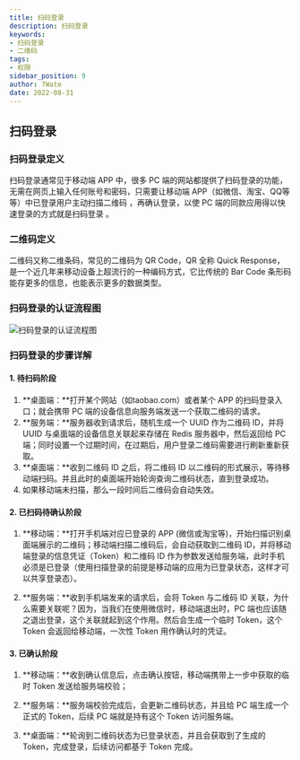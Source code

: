 ```yaml
---
title: 扫码登录
description: 扫码登录
keywords:
- 扫码登录
- 二维码
tags:
- 权限
sidebar_position: 9
author: 7Wate
date: 2022-08-31
---
```

## 扫码登录

### 扫码登录定义

扫码登录通常见于移动端 APP 中，很多 PC 端的网站都提供了扫码登录的功能，无需在网页上输入任何账号和密码，只需要让移动端 APP（如微信、淘宝、QQ等等）中已登录用户主动扫描二维码 ，再确认登录，以使 PC 端的同款应用得以快速登录的方式就是扫码登录 。

### 二维码定义

二维码又称二维条码，常见的二维码为 QR Code，QR 全称 Quick Response，是一个近几年来移动设备上超流行的一种编码方式，它比传统的 Bar Code 条形码能存更多的信息，也能表示更多的数据类型。

### 扫码登录的认证流程图

![扫码登录的认证流程图](https://static.7wate.com/img/2022/08/30/3a298ee5cc11d.png)

### 扫码登录的步骤详解

#### 1. 待扫码阶段

1. **桌面端：**打开某个网站（如taobao.com）或者某个 APP 的扫码登录入口；就会携带 PC 端的设备信息向服务端发送一个获取二维码的请求。
2. **服务端：**服务器收到请求后，随机生成一个 UUID 作为二维码 ID，并将 UUID 与桌面端的设备信息关联起来存储在 Redis 服务器中，然后返回给 PC 端；同时设置一个过期时间，在过期后，用户登录二维码需要进行刷新重新获取。
3. **桌面端：**收到二维码 ID 之后，将二维码 ID 以二维码的形式展示，等待移动端扫码。并且此时的桌面端开始轮询查询二维码状态，直到登录成功。
4. 如果移动端未扫描，那么一段时间后二维码会自动失效。

#### 2. 已扫码待确认阶段

1. **移动端：**打开手机端对应已登录的 APP (微信或淘宝等)，开始扫描识别桌面端展示的二维码；移动端扫描二维码后，会自动获取到二维码 ID，并将移动端登录的信息凭证（Token）和二维码 ID 作为参数发送给服务端，此时手机必须是已登录（使用扫描登录的前提是移动端的应用为已登录状态，这样才可以共享登录态）。

2. **服务端：**收到手机端发来的请求后，会将 Token 与二维码 ID 关联，为什么需要关联呢？因为，当我们在使用微信时，移动端退出时，PC 端也应该随之退出登录，这个关联就起到这个作用。然后会生成一个临时 Token，这个 Token 会返回给移动端，一次性 Token 用作确认时的凭证。

#### 3. 已确认阶段

1. **移动端：**收到确认信息后，点击确认按钮，移动端携带上一步中获取的临时 Token 发送给服务端校验；

2. **服务端：**服务端校验完成后，会更新二维码状态，并且给 PC 端生成一个正式的 Token，后续 PC 端就是持有这个 Token 访问服务端。

3. **桌面端：**轮询到二维码状态为已登录状态，并且会获取到了生成的 Token，完成登录，后续访问都基于 Token 完成。
